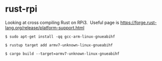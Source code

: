# rust-rpi

Looking at cross compiling Rust on RPi3.  Useful page is https://forge.rust-lang.org/release/platform-support.html


```$ sudo apt-get install -qq gcc-arm-linux-gnueabihf```

```$ rustup target add armv7-unknown-linux-gnueabihf```

```$ cargo build --target=armv7-unknown-linux-gnueabihf```